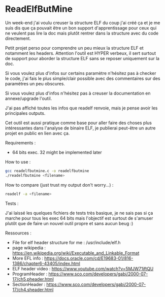 # ReadElfButMine

Un week-end j'ai voulu creuser la structure ELF du coup j'ai créé ça et je me suis dis que ça pouvait être un bon support d'apprentissage pour ceux qui ne 
veulent pas lire la doc mais plutôt rentrer dans la structure avec du code directement.

Petit projet perso pour comprendre un peu mieux la structure ELF et notamment les headers.
Attention l'outil est HYPER verbeux, il sert surtout de support pour aborder la structure ELF sans se reposer uniquement sur la doc.

Si vous voulez plus d'infos sur certains paramètre n'hésitez pas à checker le code, j'ai fais le plus simple/clair possible avec des commentaires
sur des paramètres un peu obscures. 

Si vous voulez plus d'infos n'hésitez pas à creuser la documentation en annexe/upgrade l'outil. 

J'ai pas affiché toutes les infos que readelf renvoie, mais je pense avoir les principales outputs.

Cet outil est aussi pratique comme base pour aller faire des choses plus intéressantes dans l'analyse de binaire ELF, je publierai peut-être un autre projet en public en lien avec ça.

Requirements : 

- 64 bits exec. 32 might be implemented later 

How to use : 

```bash 
gcc readelfbutmine.c -o readelfbutmine
./readelfbutmine <filename> 
```

How to compare (just trust my output don't worry...) : 

```bash 
readelf -a <filename> 
```

Tests : 

J'ai laissé les quelques fichiers de tests très basique, je ne sais pas si ça marche pour tous les exec 64 bits mais l'objectif est surtout de s'amuser plutôt que de
faire un nouvel outil propre et sans aucun beug :)

Ressources : 

- File for elf header structure  for me : /usr/include/elf.h
- page wikipedia : https://en.wikipedia.org/wiki/Executable_and_Linkable_Format
- More EFL info : https://docs.oracle.com/cd/E19683-01/816-1386/chapter6-43405/index.html
- ELF header video : https://www.youtube.com/watch?v=5MJW71jftQU
- ProgramHeader : https://www.sco.com/developers/gabi/2000-07-17/ch5.pheader.html
- SectionHeader : https://www.sco.com/developers/gabi/2000-07-17/ch4.sheader.html
